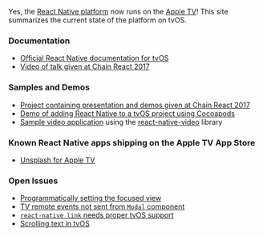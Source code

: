 Yes, the [React Native platform](https://facebook.github.io/react-native) now runs on the [Apple TV](https://www.apple.com/tv/)! This site summarizes the current state of the platform on tvOS.

### Documentation

- [Official React Native documentation for tvOS](https://facebook.github.io/react-native/docs/building-for-apple-tv.html)
- [Video of talk given at Chain React 2017](https://www.youtube.com/watch?v=jDRXGqb9hno)

### Samples and Demos

- [Project containing presentation and demos given at Chain React 2017](https://github.com/dlowder-salesforce/RNAppleTVTalk)
- [Demo of adding React Native to a tvOS project using Cocoapods](https://github.com/dlowder-salesforce/react-native-tvos-cocoapods-test)
- [Sample video application](https://github.com/dlowder-salesforce/AppleTVVideoDemo) using the [react-native-video](https://github.com/react-native-community/react-native-video) library

### Known React Native apps shipping on the Apple TV App Store

- [Unsplash for Apple TV](https://itunes.apple.com/us/app/unsplash-for-apple-tv/id1165050871?mt=8)

### Open Issues
- [Programmatically setting the focused view](https://github.com/facebook/react-native/issues/13855)
- [TV remote events not sent from `Modal` component](https://github.com/facebook/react-native/issues/15389)
- [`react-native link` needs proper tvOS support](https://github.com/facebook/react-native/issues/13783)
- [Scrolling text in tvOS](https://github.com/facebook/react-native/issues/14852)


